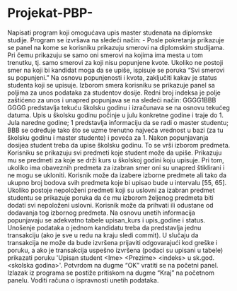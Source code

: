 # Projekat-PBP-
Napisati program koji omogućava upis master studenata na diplomske studije. Program se izvršava na sledeći način: - Posle pokretanja prikazuje se panel na kome se korisniku prikazuju smerovi na diplomskim studijama. Pri čemu prikazuju se samo oni smerovi na kojima ima mesta u tom trenutku, tj. samo smerovi za koji nisu popunjene kvote. Ukoliko ne postoji smer na koji bi kandidat moga da se upiše, ispisuje se poruka “Svi smerovi su popunjeni.” Na osnovu popunjenosti i kvota, zaključiti kakav je status studenta koji se upisuje.  Izborom smera korisniku se prikazuje panel sa poljima za unos podataka za studentov dosije. Redni broj indeksa je polje zaštićeno za unos i unapred popunjava se na sledeći način: GGGG1BBB GGGG predstavlja tekuću školsku godinu i izračunava se na osnovu tekućeg datuma. Upis u školsku godinu počinje u julu konkretne godine i traje do 1. Jula naredne godine; 1 predstavlja informaciju da se radi o master studentu; BBB se određuje tako što se uzme trenutno najveća vrednost u bazi (za tu školsku godinu i master studente) i poveća za 1.  Nakon popunjavanja dosijea student treba da upise školsku godinu. To se vrši izborom predmeta. Korisniku se prikazuju svi predmeti koje student može da upiše. Prikazuju mu se predmeti za koje se drži kurs u školskoj godini koju upisuje. Pri tom, ukoliko ima obaveznih predmeta za izabran smer oni su unapred štiklirani i ne mogu se ukloniti. Korisnik može da izabere izborne predmete ali tako da ukupno broj bodova svih predmeta koje bi upisao bude u intervalu [55, 65]. Ukoliko postoje nepoloženi predmeti koji su uslovni za izabran predmet studentu se prikazuje poruka da će mu izborom željenog predmeta biti dodati svi nepoloženi uslovni. Korisnik može da prihvati ili odustane od dodavanja tog izbornog predmeta.  Na osnovu unetih informacija popunjavaju se adekvatno tabele upisan_kurs i upis_godine i status.  Unošenje podataka o jednom kandidatu treba da predstavlja jednu transakciju  (ako je sve u redu na kraju sledi commit). U slučaju da transakcija  ne može da bude izvršena prijaviti odgovarajući kod greške i poruku, a ako je  transakcija uspešno izvršena (podaci su upisani u tabele) prikazati  poruku 'Upisan student &lt;Ime> &lt;Prezime> &lt;indeks> u sk.god. &lt;skolska godina>'. Potvrdom na dugme “OK” vratiti se na početni panel.  Izlazak iz programa se postiže pritiskom na dugme “Kraj” na početnom panelu. Voditi računa o ispravnosti unetih podataka.
